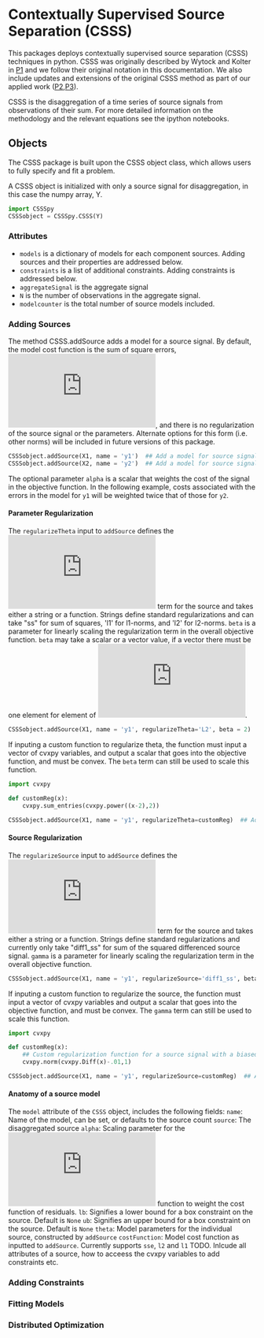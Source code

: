 # Contextually Supervised Source Separation (CSSS)
This packages deploys contextually supervised source separation (CSSS) techniques in python. CSSS was originally described by Wytock and Kolter in [P1](http://www.aaai.org/ocs/index.php/AAAI/AAAI14/paper/download/8629/8460) and we follow their original notation in this documentation.  We also include updates and extensions of the original CSSS method as part of our applied work ([P2](https://www.sciencedirect.com/science/article/pii/S2352467717301169),[P3](http://delivery.acm.org/10.1145/3000000/2996419/p259-kara.pdf?ip=73.116.42.185&id=2996419&acc=CHORUS&key=4D4702B0C3E38B35%2E4D4702B0C3E38B35%2E4D4702B0C3E38B35%2E6D218144511F3437&__acm__=1521136405_682443df836c2c91d837ba9d2195493b)). 	

CSSS is the disaggregation of a time series of source signals from observations of their sum. For more detailed information on the methodology and the relevant equations see the ipython notebooks.

## Objects
The CSSS package is built upon the CSSS object class, which allows users to fully specify and fit a problem.

A CSSS object is initialized with only a source signal for disaggregation, in this case the numpy array, Y.
```python
import CSSSpy
CSSSobject = CSSSpy.CSSS(Y)
```

### Attributes
- `models` is a dictionary of models for each component sources.  Adding sources and their properties are addressed below.
- `constraints` is a list of additional constraints. Adding constraints is addressed below.
- `aggregateSignal` is the aggregate signal
- `N` is the number of observations in the aggregate signal.
- `modelcounter` is the total number of source models included.

### Adding Sources
The method CSSS.addSource adds a model for a source signal. By default, the model cost function is the sum of square errors, ![](https://latex.codecogs.com/gif.latex?%5Cleft%7C%5Cleft%7C%20y_i%20-%20X_i%20%5Ctheta_i%20%5Cright%7C%5Cright%7C_2%5E2), and there is no regularization of the source signal or the parameters. Alternate options for this form (i.e. other norms) will be included in future versions of this package.
```python
CSSSobject.addSource(X1, name = 'y1')  ## Add a model for source signal y1
CSSSobject.addSource(X2, name = 'y2')  ## Add a model for source signal y2
```
The optional parameter `alpha` is a scalar that weights the cost of the signal in the objective function. In the following example, costs associated with the errors in the model for `y1` will be weighted twice that of those for `y2`.

#### Parameter Regularization
The `regularizeTheta` input to `addSource` defines the ![](https://latex.codecogs.com/png.latex?%5Cinline%20%5Cdpi%7B80%7D%20h_i%28%29) term for the source and takes either a string or a function. Strings define standard regularizations and can take "ss" for sum of squares, 'l1' for l1-norms, and 'l2' for l2-norms. `beta` is a parameter for linearly scaling the regularization term in the overall objective function. `beta` may take a scalar or a vector value, if a vector there must be one element for element of ![](https://latex.codecogs.com/png.latex?%5Cinline%20%5Cdpi%7B80%7D%20%5Ctheta_i).
```python
CSSSobject.addSource(X1, name = 'y1', regularizeTheta='L2', beta = 2)  ## Add a model for source signal y1
```

If inputing a custom function to regularize theta, the function must input a vector of cvxpy variables, and output a scalar that goes into the objective function, and must be convex. The `beta` term can still be used to scale this function.
```python
import cvxpy

def customReg(x):
	cvxpy.sum_entries(cvxpy.power((x-2),2))

CSSSobject.addSource(X1, name = 'y1', regularizeTheta=customReg)  ## Add a model for source signal y1
```

#### Source Regularization
The `regularizeSource` input to `addSource` defines the ![](https://latex.codecogs.com/png.latex?%5Cinline%20%5Cdpi%7B80%7D%20g_i%28%29) term for the source and takes either a string or a function. Strings define standard regularizations and currently only take "diff1_ss" for sum of the squared differenced source signal. `gamma` is a parameter for linearly scaling the regularization term in the overall objective function.
```python
CSSSobject.addSource(X1, name = 'y1', regularizeSource='diff1_ss', beta = .1)  ## Add a model for source signal y1
```

If inputing a custom function to regularize the source, the function must input a vector of cvxpy variables and output a scalar that goes into the objective function, and must be convex. The `gamma` term can still be used to scale this function.
```python
import cvxpy

def customReg(x):
	## Custom regularization function for a source signal with a biased increase
	cvxpy.norm(cvxpy.Diff(x)-.01,1)

CSSSobject.addSource(X1, name = 'y1', regularizeSource=customReg)  ## Add a model for source signal y1
```

#### Anatomy of a source model
The `model` attribute of the `CSSS` object, includes the following fields:
`name`: Name of the model, can be set, or defaults to the source count
`source`: The disaggregated source
`alpha`: Scaling parameter for the ![](https://latex.codecogs.com/png.latex?%5Cinline%20%5Cdpi%7B80%7D%20%5Cell_i%28%29) function to weight the cost function of residuals.
`lb`: Signifies a lower bound for a box constraint on the source. Default is `None`
`ub`: Signifies an upper bound for a box constraint on the source. Default is `None`
`theta`: Model parameters for the individual source, constructed by `addSource`
`costFunction`: Model cost function as inputted to `addSource`. Currently supports `sse`, `l2` and `l1`
TODO.  Inlcude all attributes of a source, how to acceess the cvxpy variables to add constraints etc.

### Adding Constraints

### Fitting Models

### Distributed Optimization
